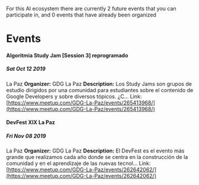 <!-- TITLE: Global Events -->
<!-- SUBTITLE: A quick summary of Global Events -->


 For this AI ecosystem there are currently 2 future events that you can participate in, and 0 events that have already been organized 

# Events
<div class=events>

#### Algoritmia Study Jam [Session 3] reprogramado
##### Sat Oct 12 2019
La Paz
**Organizer:** GDG La Paz
**Description:** Los Study Jams son grupos de estudio dirigidos por una comunidad para estudiantes sobre el contenido de Google Developers y sobre diversos tópicos. ¿C...
Link: [https://www.meetup.com/GDG-La-Paz/events/265413968/](https://www.meetup.com/GDG-La-Paz/events/265413968/)

#### DevFest XIX La Paz
##### Fri Nov 08 2019
La Paz
**Organizer:** GDG La Paz
**Description:** El DevFest es el evento más grande que realizamos cada año donde se centra en la construcción de la comunidad y en el aprendizaje de las nuevas tecnol...
Link: [https://www.meetup.com/GDG-La-Paz/events/262642062/](https://www.meetup.com/GDG-La-Paz/events/262642062/)


</div>
